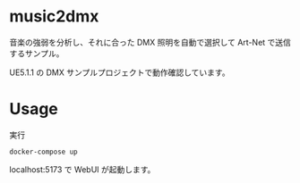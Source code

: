 # music2dmx

音楽の強弱を分析し、それに合った DMX 照明を自動で選択して Art-Net で送信するサンプル。

UE5.1.1 の DMX サンプルプロジェクトで動作確認しています。

# Usage

実行

```
docker-compose up
```

localhost:5173 で WebUI が起動します。
